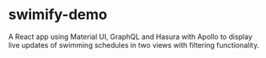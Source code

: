 # swimify-demo
A React app using Material UI, GraphQL and Hasura with Apollo to display live updates of swimming schedules in two views with filtering functionality.

